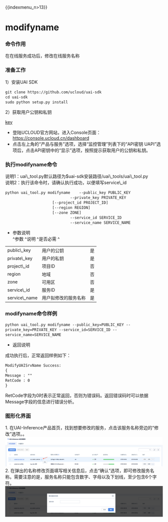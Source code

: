 {{indexmenu_n>13}}

# modifyname

### 命令作用

在[](/ai/uai-inference/use/oplist/create)在线服务成功后，修改在线服务名称  

### 准备工作

1）安装UAI SDK

    git clone https://github.com/ucloud/uai-sdk
    cd uai-sdk
    sudo python setup.py install

2）获取用户公钥和私钥

[key](/ai/uai-inference/base/key)

  - 登陆UCLOUD官方网站，进入Console页面：<https://console.ucloud.cn/dashboard>
  - 点击左上角的“产品与服务”选项，选择“监控管理”列表下的“API密钥
    UAPI”选项后，点击API密钥中的“显示”选项，按照提示获取用户的公钥和私钥。

### 执行modifyname命令

说明1：uai\\\_tool.py默认路径为$uai-sdk安装路径/uai\\\_tools/uai\\\_tool.py  
说明2：执行该命令时，请确认[](/ai/uai-inference/use/oplist/create)执行成功，以便填写service\\\_id  

``` 
python uai_tool.py modifyname    --public_key PUBLIC_KEY
                             --private_key PRIVATE_KEY
                     [--project_id PROJECT_ID]
                     [--region REGION]
                     [--zone ZONE]
                             --service_id SERVICE_ID
                             --service_name SERVICE_NAME

```

  - 参数说明  
    ^参数 ^说明 ^是否必需 ^

|                 |            |   |
| --------------- | ---------- | - |
| public\\\_key   | 用户的公钥      | 是 |
| private\\\_key  | 用户的私钥      | 是 |
| project\\\_id   | 项目ID       | 否 |
| region          | 地域         | 否 |
| zone            | 可用区        | 否 |
| service\\\_id   | 服务ID       | 是 |
| service\\\_name | 用户拟修改的服务名称 | 是 |

### modifyname命令样例

    python uai_tool.py modifyname --public_key=PUBLIC_KEY --private_key=PRIVATE_KEY --service_id=SERVICE_ID --service_name=SERVICE_NAME

  - 返回说明

成功执行后，正常返回样例如下：

    ModifyUAISrvName Success:
    {
    Message : ""
    RetCode : 0
    }

RetCode字段为0时表示正常返回，否则为错误码。返回错误码时可以依据Message字段的信息进行错误分析。

### 图形化界面

1\. 在UAI-Inference产品首页，找到想要修改的服务，点击该服务名称旁边的“修改”选项。。  
![](/images/use/oplist/modifyname/modifyname1.png)  
2\.
在弹出的名称修改页面填写相关信息后，点击“确认”选项，即可修改服务名称。需要注意的是，服务名称只能包含数字、字母以及下划线，至少包含6个字符。  
![](/images/use/oplist/modifyname/modifyname2.png)
